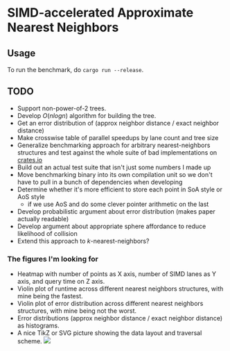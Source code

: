 # SIMD-accelerated Approximate Nearest Neighbors

## Usage

To run the benchmark, do `cargo run --release`.

## TODO

- Support non-power-of-2 trees.
- Develop $O(n log n)$ algorithm for building the tree.
- Get an error distribution of (approx neighbor distance / exact neighbor distance)
- Make crosswise table of parallel speedups by lane count and tree size
- Generalize benchmarking approach for arbitrary nearest-neighbors structures and test against the
  whole suite of bad implementations on [crates.io](crates.io)
- Build out an actual test suite that isn't just some numbers I made up
- Move benchmarking binary into its own compilation unit so we don't have to pull in a bunch of
  dependencies when developing
- Determine whether it's more efficient to store each point in SoA style or AoS style
  - if we use AoS and do some clever pointer arithmetic on the last
- Develop probabilistic argument about error distribution (makes paper actually readable)
- Develop argument about appropriate sphere affordance to reduce likelihood of collision
- Extend this approach to $k$-nearest-neighbors?

### The figures I'm looking for

- Heatmap with number of points as X axis, number of SIMD lanes as Y axis, and query time on Z axis.
- Violin plot of runtime across different nearest neighbors structures, with mine being the fastest.
- Violin plot of error distribution across different nearest neighbors structures, with mine being
  not the worst.
- Error distributions (approx neighbor distance / exact neighbor distance) as histograms.
- A nice TikZ or SVG picture showing the data layout and traversal scheme.
  ![](plot_sketches/sample_explanation_plot.jpg)
